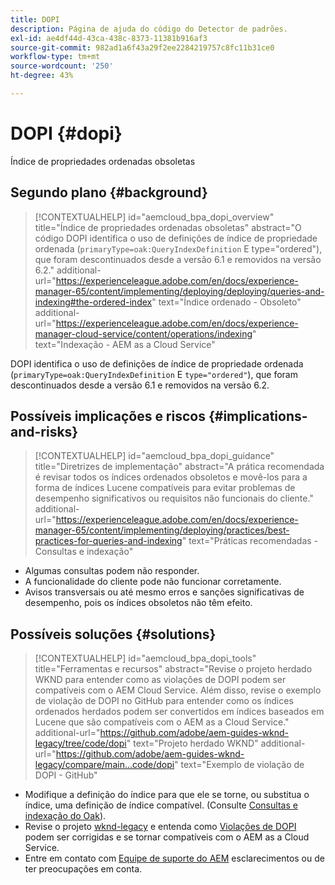 ```yaml
---
title: DOPI
description: Página de ajuda do código do Detector de padrões.
exl-id: ae4df44d-43ca-438c-8373-11381b916af3
source-git-commit: 982ad1a6f43a29f2ee2284219757c8fc11b31ce0
workflow-type: tm+mt
source-wordcount: '250'
ht-degree: 43%

---
```


# DOPI {#dopi}

Índice de propriedades ordenadas obsoletas

## Segundo plano {#background}

>[!CONTEXTUALHELP]
>id="aemcloud_bpa_dopi_overview"
>title="Índice de propriedades ordenadas obsoletas"
>abstract="O código DOPI identifica o uso de definições de índice de propriedade ordenada (`primaryType=oak:QueryIndexDefinition` E type=&quot;ordered&quot;), que foram descontinuados desde a versão 6.1 e removidos na versão 6.2."
>additional-url="https://experienceleague.adobe.com/en/docs/experience-manager-65/content/implementing/deploying/deploying/queries-and-indexing#the-ordered-index" text="Índice ordenado - Obsoleto"
>additional-url="https://experienceleague.adobe.com/en/docs/experience-manager-cloud-service/content/operations/indexing" text="Indexação - AEM as a Cloud Service"

DOPI identifica o uso de definições de índice de propriedade ordenada (`primaryType=oak:QueryIndexDefinition` E `type="ordered"`), que foram descontinuados desde a versão 6.1 e removidos na versão 6.2.

## Possíveis implicações e riscos {#implications-and-risks}

>[!CONTEXTUALHELP]
>id="aemcloud_bpa_dopi_guidance"
>title="Diretrizes de implementação"
>abstract="A prática recomendada é revisar todos os índices ordenados obsoletos e movê-los para a forma de índices Lucene compatíveis para evitar problemas de desempenho significativos ou requisitos não funcionais do cliente."
>additional-url="https://experienceleague.adobe.com/en/docs/experience-manager-65/content/implementing/deploying/practices/best-practices-for-queries-and-indexing" text="Práticas recomendadas - Consultas e indexação"

* Algumas consultas podem não responder.
* A funcionalidade do cliente pode não funcionar corretamente.
* Avisos transversais ou até mesmo erros e sanções significativas de desempenho, pois os índices obsoletos não têm efeito.

## Possíveis soluções {#solutions}

>[!CONTEXTUALHELP]
>id="aemcloud_bpa_dopi_tools"
>title="Ferramentas e recursos"
>abstract="Revise o projeto herdado WKND para entender como as violações de DOPI podem ser compatíveis com o AEM Cloud Service. Além disso, revise o exemplo de violação de DOPI no GitHub para entender como os índices ordenados herdados podem ser convertidos em índices baseados em Lucene que são compatíveis com o AEM as a Cloud Service."
>additional-url="https://github.com/adobe/aem-guides-wknd-legacy/tree/code/dopi" text="Projeto herdado WKND"
>additional-url="https://github.com/adobe/aem-guides-wknd-legacy/compare/main...code/dopi" text="Exemplo de violação de DOPI - GitHub"

* Modifique a definição do índice para que ele se torne, ou substitua o índice, uma definição de índice compatível. (Consulte [Consultas e indexação do Oak](https://experienceleague.adobe.com/en/docs/experience-manager-65/content/implementing/deploying/deploying/queries-and-indexing)).
* Revise o projeto [wknd-legacy](https://github.com/adobe/aem-guides-wknd-legacy/tree/code/dopi) e entenda como [Violações de DOPI](https://github.com/adobe/aem-guides-wknd-legacy/compare/main...code/dopi) podem ser corrigidas e se tornar compatíveis com o AEM as a Cloud Service.
* Entre em contato com [Equipe de suporte do AEM](https://helpx.adobe.com/br/enterprise/using/support-for-experience-cloud.html) esclarecimentos ou de ter preocupações em conta.
